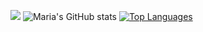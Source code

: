 ![](https://komarev.com/ghpvc/?username=e4fgg&color=ff69b4)
![Maria's GitHub stats](https://github-readme-stats.vercel.app/api?username=e4fgg&show_icons=true&theme=dracula)
[![Top Languages](https://github-readme-stats.vercel.app/api/top-langs/?username=e4fgg&layout=donut&bg_color=ff69b4&text_color=ffffff&title_color=ffffff)](https://github.com/anuraghazra/github-readme-stats)
